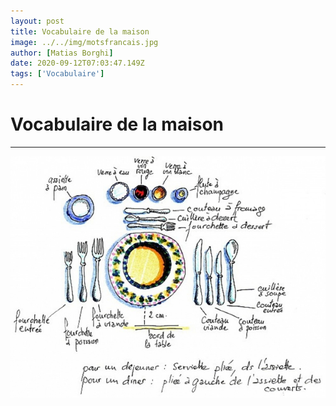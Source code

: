 ```yaml
---
layout: post
title: Vocabulaire de la maison
image: ../../img/motsfrancais.jpg
author: [Matias Borghi]
date: 2020-09-12T07:03:47.149Z
tags: ['Vocabulaire']
---
```


# Vocabulaire de la maison
---

![vocabulaire](./maison.jpeg)
